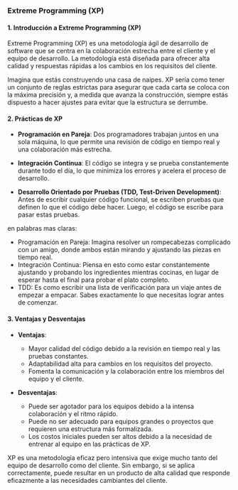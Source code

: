 ### Extreme Programming (XP)

#### 1. Introducción a Extreme Programming (XP)

Extreme Programming (XP) es una metodología ágil de desarrollo de software que se centra en la colaboración estrecha entre el cliente y el equipo de desarrollo. La metodología está diseñada para ofrecer alta calidad y respuestas rápidas a los cambios en los requisitos del cliente.

Imagina que estás construyendo una casa de naipes. XP sería como tener un conjunto de reglas estrictas para asegurar que cada carta se coloca con la máxima precisión y, a medida que avanza la construcción, siempre estás dispuesto a hacer ajustes para evitar que la estructura se derrumbe.

#### 2. Prácticas de XP

- **Programación en Pareja**: Dos programadores trabajan juntos en una sola máquina, lo que permite una revisión de código en tiempo real y una colaboración más estrecha.

- **Integración Continua**: El código se integra y se prueba constantemente durante todo el día, lo que minimiza los errores y acelera el proceso de desarrollo.

- **Desarrollo Orientado por Pruebas (TDD, Test-Driven Development)**: Antes de escribir cualquier código funcional, se escriben pruebas que definen lo que el código debe hacer. Luego, el código se escribe para pasar estas pruebas.

en palabras mas claras: 
  - Programación en Pareja: Imagina resolver un rompecabezas complicado con un amigo, donde ambos están mirando y ajustando las piezas en tiempo real.
  - Integración Continua: Piensa en esto como estar constantemente ajustando y probando los ingredientes mientras cocinas, en lugar de esperar hasta el final para probar el plato completo.
  - TDD: Es como escribir una lista de verificación para un viaje antes de empezar a empacar. Sabes exactamente lo que necesitas lograr antes de comenzar.

#### 3. Ventajas y Desventajas

- **Ventajas**:
  - Mayor calidad del código debido a la revisión en tiempo real y las pruebas constantes.
  - Adaptabilidad alta para cambios en los requisitos del proyecto.
  - Fomenta la comunicación y la colaboración entre los miembros del equipo y el cliente.

- **Desventajas**:
  - Puede ser agotador para los equipos debido a la intensa colaboración y el ritmo rápido.
  - Puede no ser adecuado para equipos grandes o proyectos que requieren una estructura más formalizada.
  - Los costos iniciales pueden ser altos debido a la necesidad de entrenar al equipo en las prácticas de XP.

XP es una metodología eficaz pero intensiva que exige mucho tanto del equipo de desarrollo como del cliente. Sin embargo, si se aplica correctamente, puede resultar en un producto de alta calidad que responde eficazmente a las necesidades cambiantes del cliente.